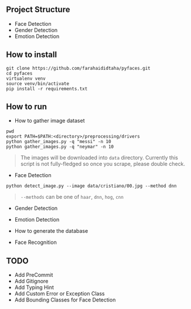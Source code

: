 ## Project Structure
- Face Detection
- Gender Detection
- Emotion Detection

## How to install
```angular2html
git clone https://github.com/farahaididtaha/pyfaces.git
cd pyfaces
virtualenv venv
source venv/bin/activate
pip install -r requirements.txt
```
## How to run
- How to gather image dataset
```angular2html
pwd
export PATH=$PATH:<directory>/preprocessing/drivers
python gather_images.py -q "messi" -n 10
python gather_images.py -q "neymar" -n 10
```
> The images will be downloaded into `data` directory. Currently this script is not fully-fledged so once you scrape, please double check.

- Face Detection

```angular2html
python detect_image.py --image data/cristiano/00.jpg --method dnn
```
> `--methods` can be one of `haar`, `dnn`, `hog`, `cnn`
- Gender Detection

- Emotion Detection

- How to generate the database

- Face Recognition

## TODO
- Add PreCommit
- Add Gitignore
- Add Typing Hint
- Add Custom Error or Exception Class
- Add Bounding Classes for Face Detection
